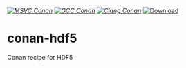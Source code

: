 [_![MSVC Conan](https://github.com/sintef-ocean/conan-hdf5/workflows/MSVC%20Conan/badge.svg)_](https://github.com/sintef-ocean/conan-hdf5/actions?query=workflow%3A%22MSVC+Conan%22)
[_![GCC Conan](https://github.com/sintef-ocean/conan-hdf5/workflows/GCC%20Conan/badge.svg)_](https://github.com/sintef-ocean/conan-hdf5/actions?query=workflow%3A%22GCC+Conan%22)
[_![Clang Conan](https://github.com/sintef-ocean/conan-hdf5/workflows/Clang%20Conan/badge.svg)_](https://github.com/sintef-ocean/conan-hdf5/actions?query=workflow%3A%22Clang+Conan%22)
[ ![Download](https://api.bintray.com/packages/sintef-ocean/conan/hdf5%3Asintef/images/download.svg) ](https://bintray.com/sintef-ocean/conan/hdf5%3Asintef/_latestVersion)


# conan-hdf5
Conan recipe for HDF5
